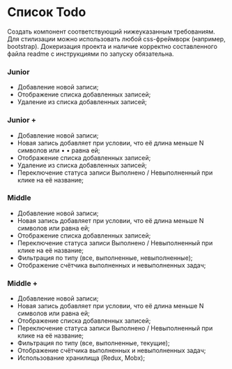 # Список Todo
Создать компонент соответствующий нижеуказанным требованиям. Для
стилизации можно использовать любой css-фреймворк (например, bootstrap).
Докеризация проекта и наличие корректно составленного файла readme с
инструкциями по запуску обязательна.

### Junior
- Добавление новой записи;
- Отображение списка добавленных записей;
- Удаление из списка добавленных записей;

### Junior +
- Добавление новой записи;
- Новая запись добавляет при условии, что её длина меньше N символов или • •
равна ей;
- Отображение списка добавленных записей;
- Удаление из списка добавленных записей;
- Переключение статуса записи Выполнено / Невыполненный при клике на её
название;

### Middle
- Добавление новой записи;
- Новая запись добавляет при условии, что её длина меньше N символов или
равна ей;
- Отображение списка добавленных записей;
- Переключение статуса записи Выполнено / Невыполненный при клике на её
название;
- Фильтрация по типу (все, выполненные, невыполненные);
- Отображение счётчика выполненных и невыполненных задач;

### Middle +
- Добавление новой записи;
- Новая запись добавляет при условии, что её длина меньше N символов или
равна ей;
- Отображение списка добавленных записей;
- Переключение статуса записи Выполнено / Невыполненный при клике на её
название;
- Фильтрация по типу (все, выполненные, текущие);
- Отображение счётчика выполненных и невыполненных задач;
- Использование хранилища (Redux, Mobx);
